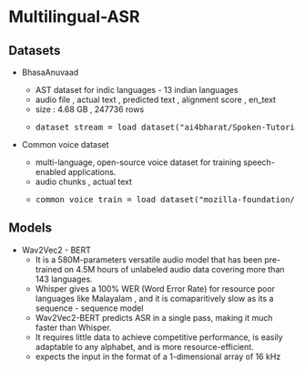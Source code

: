 # Multilingual-ASR
## Datasets
- BhasaAnuvaad
    - AST dataset for indic languages - 13 indian languages
    - audio file , actual text , predicted text , alignment score , en_text 
    - size : 4.68 GB , 247736 rows
    - <pre>dataset_stream = load_dataset("ai4bharat/Spoken-Tutorial", "indic2en", split="hindi", streaming=True)</pre>
- Common voice dataset

    -  multi-language, open-source voice dataset for training speech-enabled applications.
    - audio chunks , actual text
    - <pre>common_voice_train = load_dataset("mozilla-foundation/common_voice_11_0","hi",split="train+validation",trust_remote_code=True)</pre>

## Models

- Wav2Vec2 - BERT
    - It is a 580M-parameters versatile audio model that has been pre-trained on 4.5M hours of unlabeled audio data covering more than 143 languages.
    - Whisper gives a 100% WER (Word Error Rate) for resource poor languages like Malayalam , and it is comaparitively slow as its a sequence - sequence model
    - Wav2Vec2-BERT predicts ASR in a single pass, making it much faster than Whisper.
    - It requires little data to achieve competitive performance, is easily adaptable to any alphabet, and is more resource-efficient.
    - expects the input in the format of a 1-dimensional array of 16 kHz